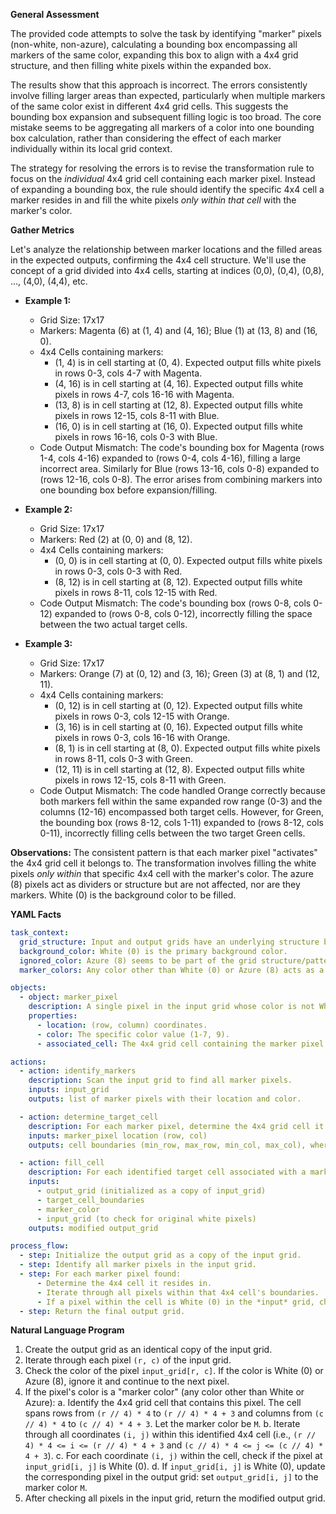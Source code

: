**General Assessment**

The provided code attempts to solve the task by identifying "marker" pixels (non-white, non-azure), calculating a bounding box encompassing all markers of the same color, expanding this box to align with a 4x4 grid structure, and then filling white pixels within the expanded box.

The results show that this approach is incorrect. The errors consistently involve filling larger areas than expected, particularly when multiple markers of the same color exist in different 4x4 grid cells. This suggests the bounding box expansion and subsequent filling logic is too broad. The core mistake seems to be aggregating all markers of a color into one bounding box calculation, rather than considering the effect of each marker individually within its local grid context.

The strategy for resolving the errors is to revise the transformation rule to focus on the *individual* 4x4 grid cell containing each marker pixel. Instead of expanding a bounding box, the rule should identify the specific 4x4 cell a marker resides in and fill the white pixels *only within that cell* with the marker's color.

**Gather Metrics**

Let's analyze the relationship between marker locations and the filled areas in the expected outputs, confirming the 4x4 cell structure. We'll use the concept of a grid divided into 4x4 cells, starting at indices (0,0), (0,4), (0,8), ..., (4,0), (4,4), etc.

*   **Example 1:**
    *   Grid Size: 17x17
    *   Markers: Magenta (6) at (1, 4) and (4, 16); Blue (1) at (13, 8) and (16, 0).
    *   4x4 Cells containing markers:
        *   (1, 4) is in cell starting at (0, 4). Expected output fills white pixels in rows 0-3, cols 4-7 with Magenta.
        *   (4, 16) is in cell starting at (4, 16). Expected output fills white pixels in rows 4-7, cols 16-16 with Magenta.
        *   (13, 8) is in cell starting at (12, 8). Expected output fills white pixels in rows 12-15, cols 8-11 with Blue.
        *   (16, 0) is in cell starting at (16, 0). Expected output fills white pixels in rows 16-16, cols 0-3 with Blue.
    *   Code Output Mismatch: The code's bounding box for Magenta (rows 1-4, cols 4-16) expanded to (rows 0-4, cols 4-16), filling a large incorrect area. Similarly for Blue (rows 13-16, cols 0-8) expanded to (rows 12-16, cols 0-8). The error arises from combining markers into one bounding box before expansion/filling.

*   **Example 2:**
    *   Grid Size: 17x17
    *   Markers: Red (2) at (0, 0) and (8, 12).
    *   4x4 Cells containing markers:
        *   (0, 0) is in cell starting at (0, 0). Expected output fills white pixels in rows 0-3, cols 0-3 with Red.
        *   (8, 12) is in cell starting at (8, 12). Expected output fills white pixels in rows 8-11, cols 12-15 with Red.
    *   Code Output Mismatch: The code's bounding box (rows 0-8, cols 0-12) expanded to (rows 0-8, cols 0-12), incorrectly filling the space between the two actual target cells.

*   **Example 3:**
    *   Grid Size: 17x17
    *   Markers: Orange (7) at (0, 12) and (3, 16); Green (3) at (8, 1) and (12, 11).
    *   4x4 Cells containing markers:
        *   (0, 12) is in cell starting at (0, 12). Expected output fills white pixels in rows 0-3, cols 12-15 with Orange.
        *   (3, 16) is in cell starting at (0, 16). Expected output fills white pixels in rows 0-3, cols 16-16 with Orange.
        *   (8, 1) is in cell starting at (8, 0). Expected output fills white pixels in rows 8-11, cols 0-3 with Green.
        *   (12, 11) is in cell starting at (12, 8). Expected output fills white pixels in rows 12-15, cols 8-11 with Green.
    *   Code Output Mismatch: The code handled Orange correctly because both markers fell within the same expanded row range (0-3) and the columns (12-16) encompassed both target cells. However, for Green, the bounding box (rows 8-12, cols 1-11) expanded to (rows 8-12, cols 0-11), incorrectly filling cells between the two target Green cells.

**Observations:** The consistent pattern is that each marker pixel "activates" the 4x4 grid cell it belongs to. The transformation involves filling the white pixels *only within* that specific 4x4 cell with the marker's color. The azure (8) pixels act as dividers or structure but are not affected, nor are they markers. White (0) is the background color to be filled.

**YAML Facts**

```yaml
task_context:
  grid_structure: Input and output grids have an underlying structure based on 4x4 cells. Cell boundaries occur at indices 0, 4, 8, 12, 16, ...
  background_color: White (0) is the primary background color.
  ignored_color: Azure (8) seems to be part of the grid structure/pattern but is ignored during the transformation (neither a marker nor filled).
  marker_colors: Any color other than White (0) or Azure (8) acts as a marker.

objects:
  - object: marker_pixel
    description: A single pixel in the input grid whose color is not White (0) or Azure (8).
    properties:
      - location: (row, column) coordinates.
      - color: The specific color value (1-7, 9).
      - associated_cell: The 4x4 grid cell containing the marker pixel. The cell's top-left corner is (row // 4 * 4, col // 4 * 4).

actions:
  - action: identify_markers
    description: Scan the input grid to find all marker pixels.
    inputs: input_grid
    outputs: list of marker pixels with their location and color.

  - action: determine_target_cell
    description: For each marker pixel, determine the 4x4 grid cell it belongs to.
    inputs: marker_pixel location (row, col)
    outputs: cell boundaries (min_row, max_row, min_col, max_col), where min_row = row // 4 * 4, max_row = min_row + 3, min_col = col // 4 * 4, max_col = min_col + 3.

  - action: fill_cell
    description: For each identified target cell associated with a marker, fill the White (0) pixels within that cell in the output grid with the marker's color.
    inputs:
      - output_grid (initialized as a copy of input_grid)
      - target_cell_boundaries
      - marker_color
      - input_grid (to check for original white pixels)
    outputs: modified output_grid

process_flow:
  - step: Initialize the output grid as a copy of the input grid.
  - step: Identify all marker pixels in the input grid.
  - step: For each marker pixel found:
      - Determine the 4x4 cell it resides in.
      - Iterate through all pixels within that 4x4 cell's boundaries.
      - If a pixel within the cell is White (0) in the *input* grid, change its color in the *output* grid to the marker's color.
  - step: Return the final output grid.
```


**Natural Language Program**

1.  Create the output grid as an identical copy of the input grid.
2.  Iterate through each pixel `(r, c)` of the input grid.
3.  Check the color of the pixel `input_grid[r, c]`. If the color is White (0) or Azure (8), ignore it and continue to the next pixel.
4.  If the pixel's color is a "marker color" (any color other than White or Azure):
    a.  Identify the 4x4 grid cell that contains this pixel. The cell spans rows from `(r // 4) * 4` to `(r // 4) * 4 + 3` and columns from `(c // 4) * 4` to `(c // 4) * 4 + 3`. Let the marker color be `M`.
    b.  Iterate through all coordinates `(i, j)` within this identified 4x4 cell (i.e., `(r // 4) * 4 <= i <= (r // 4) * 4 + 3` and `(c // 4) * 4 <= j <= (c // 4) * 4 + 3`).
    c.  For each coordinate `(i, j)` within the cell, check if the pixel at `input_grid[i, j]` is White (0).
    d.  If `input_grid[i, j]` is White (0), update the corresponding pixel in the output grid: set `output_grid[i, j]` to the marker color `M`.
5.  After checking all pixels in the input grid, return the modified output grid.